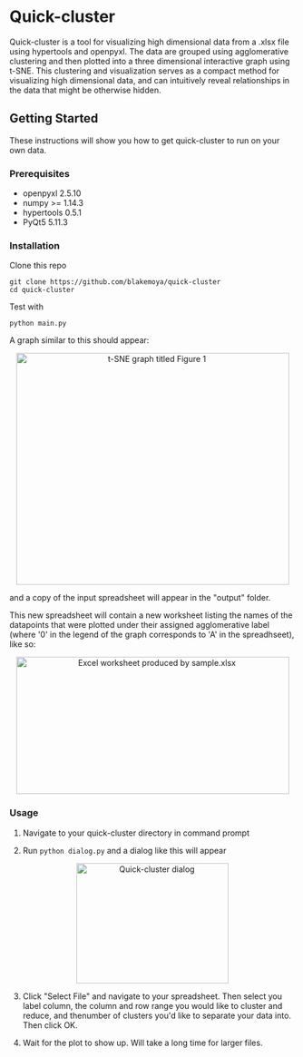# Quick-cluster
Quick-cluster is a tool for visualizing high dimensional data from a .xlsx file using hypertools and openpyxl. The data are grouped using agglomerative clustering and then plotted into a three dimensional interactive graph using t-SNE. This clustering and visualization serves as a compact method for visualizing high dimensional data, and can intuitively reveal relationships in the data that might be otherwise hidden.
## Getting Started
These instructions will show you how to get quick-cluster to run on your own data.
### Prerequisites
- openpyxl 2.5.10
- numpy >= 1.14.3
- hypertools 0.5.1
- PyQt5 5.11.3
### Installation
Clone this repo
```
git clone https://github.com/blakemoya/quick-cluster
cd quick-cluster
```
Test with
```
python main.py
```
A graph similar to this should appear:
<p align="center">
  <img src="http://i.imgur.com/nuYKkyd.jpg" width="481" height="409" title="t-SNE graph titled Figure 1">
</p>

and a copy of the input spreadsheet will appear in the "output" folder.

This new spreadsheet will contain a new worksheet listing the names of the datapoints that were plotted under their assigned agglomerative label (where '0' in the legend of the graph corresponds to 'A' in the spreadhseet), like so:

<p align="center">
  <img src="http://i.imgur.com/jHyUtUU.jpg" width="481" height="242" title="Excel worksheet produced by sample.xlsx">
</p>

### Usage
1. Navigate to your quick-cluster directory in command prompt 

2. Run `python dialog.py` and a dialog like this will appear

<p align="center">
  <img src="http://i.imgur.com/ctQOMcn.png" height="212" width="268" title="Quick-cluster dialog">
</p>

3. Click "Select File" and navigate to your spreadsheet. Then select you label column, the column and row range you would like to cluster and reduce, and thenumber of clusters you'd like to separate your data into. Then click OK.

4. Wait for the plot to show up. Will take a long time for larger files.
